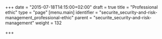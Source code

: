 +++
date = "2015-07-18T14:15:00+02:00"
draft = true
title = "Professional ethic"
type = "page"
[menu.main]
identifier = "securite_security-and-risk-management_professional-ethic"
parent = "securite_security-and-risk-management"
weight = 132

+++
